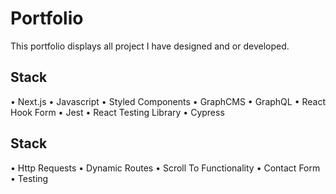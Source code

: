 # Portfolio

This portfolio displays all project I have designed and or developed.

## Stack

• Next.js
• Javascript
• Styled Components
• GraphCMS
• GraphQL
• React Hook Form
• Jest
• React Testing Library
• Cypress

## Stack

• Http Requests
• Dynamic Routes
• Scroll To Functionality
• Contact Form
• Testing
